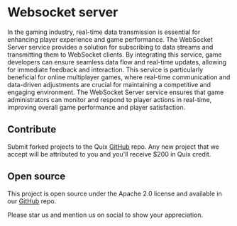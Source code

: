 # Websocket server

In the gaming industry, real-time data transmission is essential for enhancing player experience and game performance. The WebSocket Server service provides a solution for subscribing to data streams and transmitting them to WebSocket clients. By integrating this service, game developers can ensure seamless data flow and real-time updates, allowing for immediate feedback and interaction. This service is particularly beneficial for online multiplayer games, where real-time communication and data-driven adjustments are crucial for maintaining a competitive and engaging environment. The WebSocket Server service ensures that game administrators can monitor and respond to player actions in real-time, improving overall game performance and player satisfaction.


## Contribute

Submit forked projects to the Quix [GitHub](https://github.com/quixio/quix-samples) repo. Any new project that we 
accept will be attributed to you and you'll receive $200 in Quix credit.

## Open source

This project is open source under the Apache 2.0 license and available in our [GitHub](https://github.com/quixio/quix-samples) repo.

Please star us and mention us on social to show your appreciation.